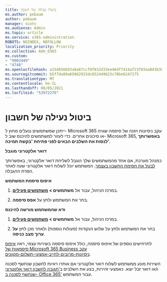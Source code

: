 ```yaml
---
title: ביטול נעילה של חשבון
ms.author: pebaum
author: pebaum
manager: scotv
ms.audience: Admin
ms.topic: article
ms.service: o365-administration
ROBOTS: NOINDEX, NOFOLLOW
localization_priority: Priority
ms.collection: Adm_O365
ms.custom:
- "9002449"
- "4748"
ms.openlocfilehash: a154856693a8a87ccf9f832d33ee46df7414af23f03aa043b38e6a6c64d5ebaa
ms.sourcegitcommit: b5f7da89a650d2915dc652449623c78be6247175
ms.translationtype: MT
ms.contentlocale: he-IL
ms.lasthandoff: 08/05/2021
ms.locfileid: "53972276"
---
```

# <a name="unlocking-an-account"></a>ביטול נעילה של חשבון

ייתכן שמשתמשים ננעלים מחוץ ל- Microsoft 365 עקב ניסיונות הזנה של סיסמה שגויה או סיכונים אחרים. כדי לעזור למשתמשים להיכנס שוב ל- Microsoft 365, **באפשרותך לנסות את השלבים הבאים לפני פתיחת 'בקשת תמיכה'**. 

**דואר אלקטרוני מוגבל**

כמנהל מערכת, אם אחד מהמשתמשים שלך הוגבל לשליחת דואר אלקטרוני, באפשרותך [לבטל את חסימת החשבון בעצמך](/microsoft-365/security/office-365-security/removing-user-from-restricted-users-portal-after-spam). המשתמש יוכל לשלוח דואר אלקטרוני שעה לאחר הסרת ההגבלה.

**איפוס סיסמת המשתמש**

1. במרכז הניהול, עבור אל **משתמשים > [משתמשים פעילים](https://admin.microsoft.com/Adminportal/Home?source=applauncher#/users)**.

2. בחר את המשתמש ולחץ על **אפס סיסמה**.

**ודא שהמשתמש מורשה להיכנס**

1. במרכז הניהול, עבור אל **משתמשים > [משתמשים פעילים](https://admin.microsoft.com/Adminportal/Home?source=applauncher#/users)**.

2. בחר את המשתמש ולחץ על שלוש הנקודות (פעולות נוספות) ולאחר מכן לחץ **על ערוך מצב כניסה**.

לתרחישים נוספים של איפוס סיסמה, כולל איפוס סיסמה בשירות עצמי, ראה [איפוס סיסמאות של Microsoft 365 Business עקב ניסיונות-מרובים-לחייב-אמצעי-תשלום-מקוונים](/microsoft-365/admin/add-users/reset-passwords).

השירות מונע ממשתמש לשלוח דואר אלקטרוני אם אותרו ראיות לחשבון שנחשף לסכנה ו/או דואר זבל יוצא. כאמצעי זהירות, בצע את השלבים ב['תגובה לחשבון דואר אלקטרוני שנחשף לסכנה ב- Office 365'](/microsoft-365/security/office-365-security/responding-to-a-compromised-email-account) עבור המשתמש.
